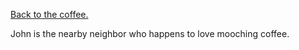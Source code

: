 [Back to the coffee.](../analyze/analysis.md)

John is the nearby neighbor who happens to love mooching coffee.
